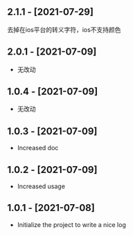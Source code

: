 ## 2.1.1 - [2021-07-29]
去掉在ios平台的转义字符，ios不支持颜色
## 2.0.1 - [2021-07-09]
* 无改动
## 1.0.4 - [2021-07-09]
* 无改动
## 1.0.3 - [2021-07-09]

* Increased doc

## 1.0.2 - [2021-07-09]

* Increased usage

## 1.0.1 - [2021-07-08]

* Initialize the project to write a nice log

